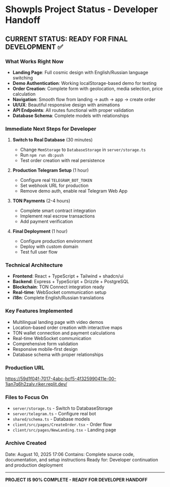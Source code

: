 # Showpls Project Status - Developer Handoff

## CURRENT STATUS: READY FOR FINAL DEVELOPMENT ✅

### What Works Right Now

- **Landing Page**: Full cosmic design with English/Russian language switching
- **Demo Authentication**: Working localStorage-based demo for testing
- **Order Creation**: Complete form with geolocation, media selection, price calculation
- **Navigation**: Smooth flow from landing → auth → app → create order
- **UI/UX**: Beautiful responsive design with animations
- **API Endpoints**: All routes functional with proper validation
- **Database Schema**: Complete models with relationships

### Immediate Next Steps for Developer

1. **Switch to Real Database** (30 minutes)

   - Change `MemStorage` to `DatabaseStorage` in `server/storage.ts`
   - Run `npm run db:push`
   - Test order creation with real persistence

2. **Production Telegram Setup** (1 hour)

   - Configure real `TELEGRAM_BOT_TOKEN`
   - Set webhook URL for production
   - Remove demo auth, enable real Telegram Web App

3. **TON Payments** (2-4 hours)

   - Complete smart contract integration
   - Implement real escrow transactions
   - Add payment verification

4. **Final Deployment** (1 hour)
   - Configure production environment
   - Deploy with custom domain
   - Test full user flow

### Technical Architecture

- **Frontend**: React + TypeScript + Tailwind + shadcn/ui
- **Backend**: Express + TypeScript + Drizzle + PostgreSQL
- **Blockchain**: TON Connect integration ready
- **Real-time**: WebSocket communication setup
- **i18n**: Complete English/Russian translations

### Key Features Implemented

- Multilingual landing page with video demos
- Location-based order creation with interactive maps
- TON wallet connection and payment calculations
- Real-time WebSocket communication
- Comprehensive form validation
- Responsive mobile-first design
- Database schema with proper relationships

### Production URL

https://59d1f04f-7017-4abc-bcf5-4f325990411e-00-1ian7q6h2zalv.riker.replit.dev/

### Files to Focus On

- `server/storage.ts` - Switch to DatabaseStorage
- `server/telegram.ts` - Configure real bot
- `shared/schema.ts` - Database models
- `client/src/pages/CreateOrder.tsx` - Order flow
- `client/src/pages/NewLanding.tsx` - Landing page

### Archive Created

Date: August 10, 2025 17:06
Contains: Complete source code, documentation, and setup instructions
Ready for: Developer continuation and production deployment

---

**PROJECT IS 90% COMPLETE - READY FOR DEVELOPER HANDOFF**
